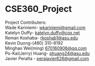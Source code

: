# CSE360_Project

Project Contributers:<br />
Wade Kariniemi- wkariniemi@gmail.com<br />
Katelyn Duffy- katelyn.duffy@cox.net<br />
Reman Koshaba- rkoshab1@asu.edu<br />
Kevin Duong-(480) 310-8192<br />
Minghao Wei(ming) 670160906@qq.com<br />
Po-Kai(Jerry) Huang- phuang24@asu.edu<br />
Javier Peralta - perajavier626@gmail.com<br />
